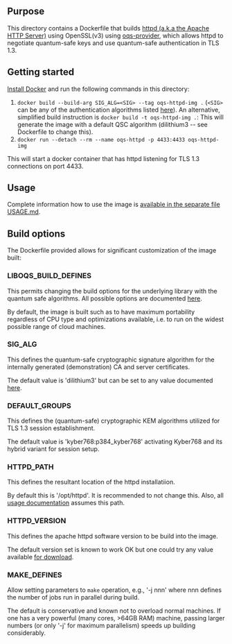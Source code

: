 ## Purpose 

This directory contains a Dockerfile that builds [httpd (a.k.a the Apache HTTP Server)](https://httpd.apache.org) using OpenSSL(v3) using [oqs-provider](https://github.com/open-quantum-safe/oqs-provider), which allows httpd to negotiate quantum-safe keys and use quantum-safe authentication in TLS 1.3.

## Getting started

[Install Docker](https://docs.docker.com/install) and run the following commands in this directory:

1. `docker build --build-arg SIG_ALG=<SIG> --tag oqs-httpd-img .` (`<SIG>` can be any of the authentication algorithms listed [here](https://github.com/open-quantum-safe/oqs-provider#algorithms)). An alternative, simplified build instruction is `docker build -t oqs-httpd-img .`: This will generate the image with a default QSC algorithm (dilithium3 -- see Dockerfile to change this).
2. `docker run --detach --rm --name oqs-httpd -p 4433:4433 oqs-httpd-img`

This will start a docker container that has httpd listening for TLS 1.3 connections on port 4433. 


## Usage

Complete information how to use the image is [available in the separate file USAGE.md](USAGE.md).

## Build options

The Dockerfile provided allows for significant customization of the image built:

### LIBOQS_BUILD_DEFINES

This permits changing the build options for the underlying library with the quantum safe algorithms. All possible options are documented [here](https://github.com/open-quantum-safe/liboqs/wiki/Customizing-liboqs).

By default, the image is built such as to have maximum portability regardless of CPU type and optimizations available, i.e. to run on the widest possible range of cloud machines.

### SIG_ALG

This defines the quantum-safe cryptographic signature algorithm for the internally generated (demonstration) CA and server certificates.

The default value is 'dilithium3' but can be set to any value documented [here](https://github.com/open-quantum-safe/oqs-provider#algorithms).

### DEFAULT_GROUPS

This defines the (quantum-safe) cryptographic KEM algorithms utilized for TLS 1.3 session establishment.

The default value is 'kyber768:p384_kyber768' activating Kyber768 and its hybrid variant for session setup.


### HTTPD_PATH

This defines the resultant location of the httpd installatiion.

By default this is '/opt/httpd'. It is recommended to not change this. Also, all [usage documentation](USAGE.md) assumes this path.

### HTTPD_VERSION

This defines the apache httpd software version to be build into the image.

The default version set is known to work OK but one could try any value available [for download](https://httpd.apache.org/download.cgi).

### MAKE_DEFINES

Allow setting parameters to `make` operation, e.g., '-j nnn' where nnn defines the number of jobs run in parallel during build.

The default is conservative and known not to overload normal machines. If one has a very powerful (many cores, >64GB RAM) machine, passing larger numbers (or only '-j' for maximum parallelism) speeds up building considerably.

